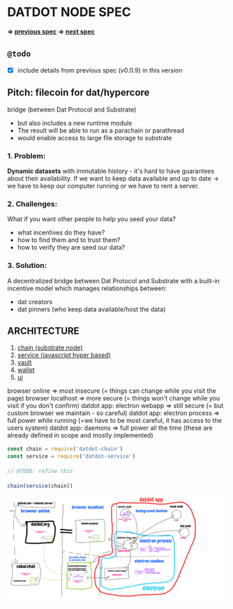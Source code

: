 # DATDOT NODE SPEC

**=> [previous spec](../v0.0.9-datdotArchitectureMerger~2021.10.15_2021.11.03/)**
**=> [next spec](../v0.1.1-datdot_merged_architecture~2022.01.18/)**

## `@todo`
* [x] include details from previous spec (v0.0.9) in this version

## Pitch: filecoin for dat/hypercore
bridge (between Dat Protocol and Substrate)
* but also includes a new runtime module
* The result will be able to run as a parachain or parathread
* would enable access to large file storage to substrate

### 1. Problem:
**Dynamic datasets** with immutable history - it's hard to have guarantees about their availability.
If we want to keep data available and up to date -> we have to keep our computer running or we have to rent a server.

### 2. Challenges:
What if you want other people to help you seed your data?
- what incentives do they have?
- how to find them and to trust them?
- how to verify they are seed our data?

### 3. Solution:
A decentralized bridge between Dat Protocol and Substrate with a built-in incentive model which manages relationships between:
- dat creators
- dat pinners (who keep data available/host the data)


## ARCHITECTURE
1. [chain (substrate node)](./chain/README.md)
2. [service (javascript hyper based)](./service/README.md)
3. [vault](./vault/README.md)
4. [wallet](./wallet/README.md)
5. [ui](./ui/README.md)

browser online => most insecure (= things can change while you visit the page)
browser localhost => more secure (= things won't change while you visit if you don't confirm)
datdot app: electron webapp => still secure (= but custom browser we maintain - so careful)
datdot app: electron process => full power while running (=we have to be most careful, it has access to the users system)
datdot app: daemons => full power all the time (these are already defined in scope and mostly implemented)

```js
const chain = require('datdot-chain')
const service = require('datdot-service')

// @TODO: refine this

chain(service(chain))
```

![architecture-diagram](./architecture-diagram.png)

